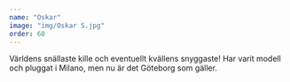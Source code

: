 ```yaml
---
name: "Oskar"
image: "img/Oskar S.jpg"
order: 60
---
```

Världens snällaste kille och eventuellt kvällens snyggaste! Har varit modell och pluggat i Milano, men nu är det Göteborg som gäller.
